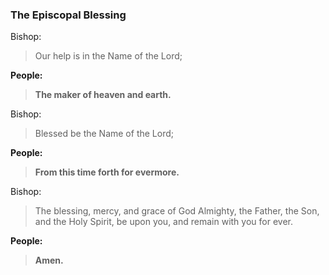 ### The Episcopal  Blessing
Bishop:
> Our help is in the Name of the Lord;

**People:**
> **The maker of heaven and earth.**

Bishop:
> Blessed be the Name of the Lord;

**People:**
> **From this time forth for evermore.**

Bishop:
> The blessing, mercy, and grace of God Almighty, the Father, the Son, and the Holy Spirit, be upon you, and remain with you for ever.

**People:**
> **Amen.**
